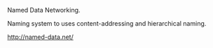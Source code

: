 Named Data Networking.

Naming system to uses content-addressing and hierarchical naming.

http://named-data.net/
